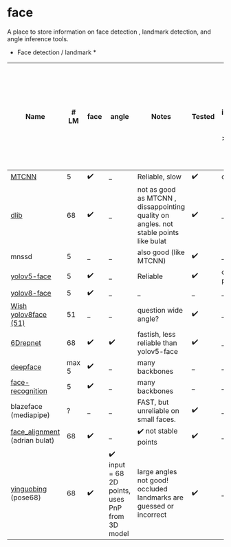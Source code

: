 # face

A place to store information on face detection , landmark detection, and angle inference tools. 

* Face detection / landmark * 

|    Name       |# LM |face |angle        | Notes |     Tested |   [ FSA-Net](https://github.com/omasaht/headpose-fsanet-pytorch) - input = image+bbox. problems with angles > 30degrees |     [6Drepnet](https://github.com/thohemp/6DRepNet) input = 68 points - not better than fsanet, but that could be due to upstream landmarks detection  |  [yinguobing](https://github.com/yinguobing/head-pose-estimation) input = 68 points |
| ------------- | ------------- |---- |---- | ------------- | ------------- |  ------------- |  ------------- | ------------- |
|  [MTCNN](https://pypi.org/project/mtcnn/)        | 5  | :heavy_check_mark:   |_   |Reliable, slow  | :heavy_check_mark:   | compatible  | _   |   _   | 
|  [dlib](https://pypi.org/project/dlib/)         | 68  | :heavy_check_mark:   |_   | not as good as MTCNN , dissappointing quality on angles. not stable points like bulat | :heavy_check_mark:  | _   | compatible   |    compatible   | 
| mnssd         | 5 |_   |_   | also good (like MTCNN)  | :heavy_check_mark:  | _   | _   |  _   | 
| [yolov5-face](https://github.com/deepcam-cn/yolov5-face)   | 5  | :heavy_check_mark:   |_   | Reliable  |:heavy_check_mark:  |  current best practice  | _   |  _   | 
| [yolov8-face](https://github.com/derronqi/yolov8-face)   | 5  | :heavy_check_mark:    |_   | _  | _   | _   | _   |   _   | 
| [Wish yolov8face (51)](https://github.com/wish44165/Optimizing-Facial-Landmark-Estimation-for-Embedded-Systems)  | 51  |_   |_   | question wide angle?  |:heavy_check_mark:  | _   | _   |   _   | 
|  [6Drepnet](https://github.com/thohemp/6DRepNet)     | 68 |:heavy_check_mark:    | :heavy_check_mark:    |fastish, less reliable than yolov5-face  |:heavy_check_mark:   | _   | :heavy_check_mark:    |    compatible   | 
| [deepface](https://pypi.org/project/deepface/#:~:text=Deepface%20is%20a%20hybrid%20face,configuration%20uses%20VGG%2DFace%20model.)  | max 5  | :heavy_check_mark:   |_   |  many backbones | _  | _   | _   |    _   | 
| [face-recognition](https://pypi.org/project/face-recognition/)  | 5  | :heavy_check_mark:    |_   |   many backbones   | _   | _   | _   |    _   | 
| blazeface (mediapipe)  | ?  |_   |_   | FAST, but unreliable on small faces.   | :heavy_check_mark:  | _   | _   |    _   | 
| [face_alignment](https://github.com/1adrianb/face-alignment) (adrian bulat) | 68  | :heavy_check_mark:   | _   | :heavy_check_mark:  not stable points   | :heavy_check_mark:  | _   | compatible  |    :heavy_check_mark:    | 
| [yinguobing](https://github.com/yinguobing/head-pose-estimation) (pose68) | 68  | :heavy_check_mark:   | :heavy_check_mark: input = 68 2D points, uses PnP from 3D model    |large angles not good! occluded landmarks are guessed or incorrect  | :heavy_check_mark:  | _   | compatible | :heavy_check_mark:   | 

